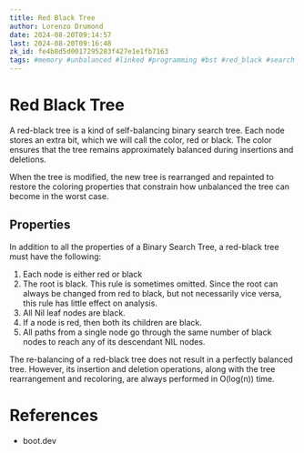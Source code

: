 ```yaml
---
title: Red Black Tree
author: Lorenzo Drumond
date: 2024-08-20T09:14:57
last: 2024-08-20T09:16:48
zk_id: fe4b8d5d0017295283f427e1e1fb7163
tags: #memory #unbalanced #linked #programming #bst #red_black #search #data #list #boot_dev #binary #computer_science #tree #structure
---
```



# Red Black Tree

A red-black tree is a kind of self-balancing binary search tree. Each node stores an extra bit, which we will call the color, red or black. The color ensures that the tree remains approximately balanced during insertions and deletions.

When the tree is modified, the new tree is rearranged and repainted to restore the coloring properties that constrain how unbalanced the tree can become in the worst case.

## Properties

In addition to all the properties of a Binary Search Tree, a red-black tree must have the following:

1. Each node is either red or black
2. The root is black. This rule is sometimes omitted. Since the root can always be changed from red to black, but not necessarily vice versa, this rule has little effect on analysis.
3. All Nil leaf nodes are black.
4. If a node is red, then both its children are black.
5. All paths from a single node go through the same number of black nodes to reach any of its descendant NIL nodes.


The re-balancing of a red-black tree does not result in a perfectly balanced tree. However, its insertion and deletion operations, along with the tree rearrangement and recoloring, are always performed in O(log(n)) time.

# References

- boot.dev
